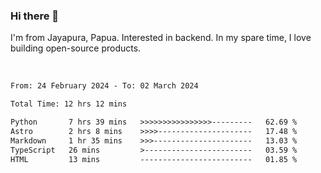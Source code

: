 ### Hi there 👋

I'm from Jayapura, Papua. Interested in backend. In my spare time, I love building open-source products.

<br>

 
 <!--START_SECTION:waka-->

```txt
From: 24 February 2024 - To: 02 March 2024

Total Time: 12 hrs 12 mins

Python       7 hrs 39 mins   >>>>>>>>>>>>>>>>---------   62.69 %
Astro        2 hrs 8 mins    >>>>---------------------   17.48 %
Markdown     1 hr 35 mins    >>>----------------------   13.03 %
TypeScript   26 mins         >------------------------   03.59 %
HTML         13 mins         -------------------------   01.85 %
```

<!--END_SECTION:waka-->
